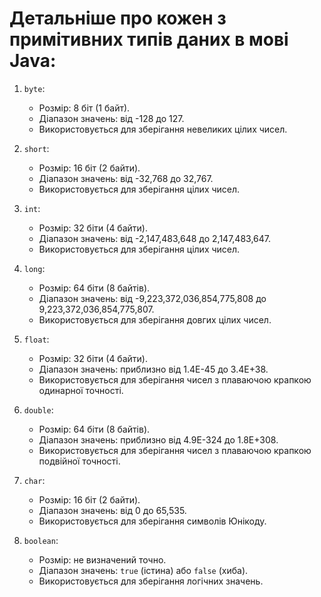 # Детальніше про кожен з примітивних типів даних в мові Java:

1. `byte`:
    - Розмір: 8 біт (1 байт).
    - Діапазон значень: від -128 до 127.
    - Використовується для зберігання невеликих цілих чисел.

2. `short`:
    - Розмір: 16 біт (2 байти).
    - Діапазон значень: від -32,768 до 32,767.
    - Використовується для зберігання цілих чисел.

3. `int`:
    - Розмір: 32 біти (4 байти).
    - Діапазон значень: від -2,147,483,648 до 2,147,483,647.
    - Використовується для зберігання цілих чисел.

4. `long`:
    - Розмір: 64 біти (8 байтів).
    - Діапазон значень: від -9,223,372,036,854,775,808 до 9,223,372,036,854,775,807.
    - Використовується для зберігання довгих цілих чисел.

5. `float`:
    - Розмір: 32 біти (4 байти).
    - Діапазон значень: приблизно від 1.4E-45 до 3.4E+38.
    - Використовується для зберігання чисел з плаваючою крапкою одинарної точності.

6. `double`:
    - Розмір: 64 біти (8 байтів).
    - Діапазон значень: приблизно від 4.9E-324 до 1.8E+308.
    - Використовується для зберігання чисел з плаваючою крапкою подвійної точності.

7. `char`:
    - Розмір: 16 біт (2 байти).
    - Діапазон значень: від 0 до 65,535.
    - Використовується для зберігання символів Юнікоду.

8. `boolean`:
    - Розмір: не визначений точно.
    - Діапазон значень: `true` (істина) або `false` (хиба).
    - Використовується для зберігання логічних значень.
